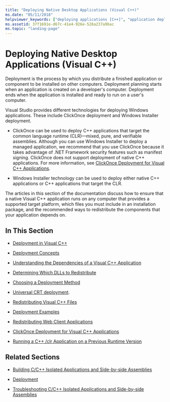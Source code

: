 ```yaml
---
title: "Deploying Native Desktop Applications (Visual C++)"
ms.date: "05/11/2018"
helpviewer_keywords: ["deploying applications [C++]", "application deployment [C++]", "Visual C++, application deployment", "application deployment [C++], about application deployment", "deploying applications [C++], about deploying applications", "distributing applications [C++]"]
ms.assetid: 37f1691e-d67c-41e4-926e-528a237a9bac
ms.topic: "landing-page"
---
```

# Deploying Native Desktop Applications (Visual C++)

Deployment is the process by which you distribute a finished application or component to be installed on other computers. Deployment planning starts when an application is created on a developer's computer. Deployment ends when the application is installed and ready to run on a user's computer.

Visual Studio provides different technologies for deploying Windows applications. These include ClickOnce deployment and Windows Installer deployment.

- ClickOnce can be used to deploy C++ applications that target the common language runtime (CLR)—mixed, pure, and verifiable assemblies. Although you can use Windows Installer to deploy a managed application, we recommend that you use ClickOnce because it takes advantage of .NET Framework security features such as manifest signing. ClickOnce does not support deployment of native C++ applications. For more information, see [ClickOnce Deployment for Visual C++ Applications](clickonce-deployment-for-visual-cpp-applications.md).

- Windows Installer technology can be used to deploy either native C++ applications or C++ applications that target the CLR.

The articles in this section of the documentation discuss how to ensure that a native Visual C++ application runs on any computer that provides a supported target platform, which files you must include in an installation package, and the recommended ways to redistribute the components that your application depends on.

## In This Section

- [Deployment in Visual C++](deployment-in-visual-cpp.md)

- [Deployment Concepts](deployment-concepts.md)

- [Understanding the Dependencies of a Visual C++ Application](understanding-the-dependencies-of-a-visual-cpp-application.md)

- [Determining Which DLLs to Redistribute](determining-which-dlls-to-redistribute.md)

- [Choosing a Deployment Method](choosing-a-deployment-method.md)

- [Universal CRT deployment](universal-crt-deployment.md).

- [Redistributing Visual C++ Files](redistributing-visual-cpp-files.md)

- [Deployment Examples](deployment-examples.md)

- [Redistributing Web Client Applications](redistributing-web-client-applications.md)

- [ClickOnce Deployment for Visual C++ Applications](clickonce-deployment-for-visual-cpp-applications.md)

- [Running a C++ /clr Application on a Previous Runtime Version](running-a-cpp-clr-application-on-a-previous-runtime-version.md)

## Related Sections

- [Building C/C++ Isolated Applications and Side-by-side Assemblies](../build/building-c-cpp-isolated-applications-and-side-by-side-assemblies.md)

- [Deployment](/dotnet/framework/deployment/index)

- [Troubleshooting C/C++ Isolated Applications and Side-by-side Assemblies](../build/troubleshooting-c-cpp-isolated-applications-and-side-by-side-assemblies.md)